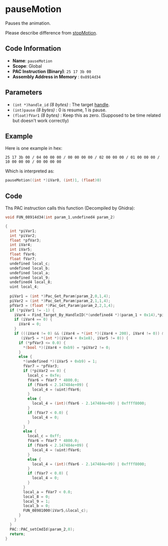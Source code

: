 # pauseMotion

Pauses the animation.

Please describe difference from [stopMotion](./stopmotion.md).

## Code Information

- **Name**: `pauseMotion`
- **Scope**: Global
- **PAC Instruction (Binary)**: `25 17 3b 00`
- **Assembly Address in Memory** : `0x8914d34`

## Parameters

- `(int *)handle_id` *(8 bytes)* : The target [handle](./guide/how-to-get-a-handle.md).
- `(int)pause` *(8 bytes)* : 0 is resume, 1 is pause.
- `(float)fVar1` *(8 bytes)* : Keep this as zero. (Supposed to be time related but doesn't work correctly)

## Example

Here is one example in hex:

```25 17 3b 00 / 04 00 00 00 / 00 00 00 00 / 02 00 00 00 / 01 00 00 00 / 10 00 00 00 / 00 00 00 00```

Which is interpreted as:

```c
pauseMotion((int *)iVar0, (int)1, (float)0)
```

## Code

Ths PAC instruction calls this function (Decompiled by Ghidra):

```c
void FUN_08914d34(int param_1,undefined4 param_2)

{
  int *piVar1;
  int *piVar2;
  float *pfVar3;
  int iVar4;
  int iVar5;
  float fVar6;
  float fVar7;
  undefined local_c;
  undefined local_b;
  undefined local_a;
  undefined local_9;
  undefined4 local_8;
  uint local_4;
  
  piVar1 = (int *)Pac_Get_Param(param_2,0,1,4);
  piVar2 = (int *)Pac_Get_Param(param_2,1,1,4);
  pfVar3 = (float *)Pac_Get_Param(param_2,2,1,4);
  if (*piVar1 != -1) {
    iVar4 = Find_Target_By_HandleID(*(undefined4 *)(param_1 + 0x14),*piVar1,1);
    if (iVar4 == 0) {
      iVar4 = 0;
    }
    if (((iVar4 != 0) && (iVar4 = *(int *)(iVar4 + 200), iVar4 != 0)) &&
       (iVar5 = *(int *)(iVar4 + 0x1e8), iVar5 != 0)) {
      if (*pfVar3 <= 0.0) {
        *(bool *)(iVar4 + 0xb9) = *piVar2 != 0;
      }
      else {
        *(undefined *)(iVar5 + 0xb9) = 1;
        fVar7 = *pfVar3;
        if (*piVar2 == 0) {
          local_c = 0xfe;
          fVar6 = fVar7 * 4800.0;
          if (fVar6 < 2.147484e+09) {
            local_4 = (uint)fVar6;
          }
          else {
            local_4 = (int)(fVar6 - 2.147484e+09) | 0xffff8000;
          }
          if (fVar7 < 0.0) {
            local_4 = 0;
          }
        }
        else {
          local_c = 0xff;
          fVar6 = fVar7 * 4800.0;
          if (fVar6 < 2.147484e+09) {
            local_4 = (uint)fVar6;
          }
          else {
            local_4 = (int)(fVar6 - 2.147484e+09) | 0xffff8000;
          }
          if (fVar7 < 0.0) {
            local_4 = 0;
          }
        }
        local_a = fVar7 < 0.0;
        local_8 = 0;
        local_9 = 1;
        local_b = 0;
        FUN_08981000(iVar5,&local_c);
      }
    }
  }
  PAC::PAC_setCmdId(param_2,0);
  return;
}
```

